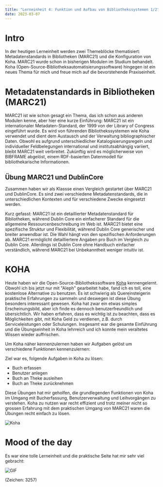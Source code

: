 ```yaml
---
title: "Lerneinheit 4: Funktion und Aufbau von Bibliothekssystemen 1/2"
date: 2023-03-07
---
```


# Intro

In der heutigen Lerneinheit werden zwei Themeblöcke thematisiert: Metadatenstandards in Bibliotheken (MARC21) und die Konfiguration von Koha. MARC21 wurde schon in bisherigen Modulen im Studium behandelt. Koha (Open-Source-Bibliotheksautomatisierungssoftware) hingegen ist ein neues Thema für mich und freue mich auf die bevorstehende Praxiseinheit.

# Metadatenstandards in Bibliotheken (MARC21)

MARC21 ist wie schon gesagt ein Thema, das ich schon aus anderen Modulen kenne, aber hier eine kurze Einführung:
MARC21 ist ein internationaler Metadaten-Standard, der 1999 von der Library of Congress eingeführt wurde. Es wird von führenden Bibliothekssystemen wie Koha verwendet und dient dem Austausch und der Verwaltung bibliographischer Daten. Obwohl es aufgrund unterschiedlicher Katalogisierungsregeln und individueller Feldbelegungen international und institutsabhängig variiert, bleibt MARC21 weit verbreitet. Zukünftig wird es möglicherweise von BIBFRAME abgelöst, einem RDF-basierten Datenmodell für bibliothekarische Informationen.

## Übung MARC21 und DublinCore

Zusammen haben wir als Klassse einen Vergleich gestartet über MARC21 und DublinCore. Es sind zwei verschiedene Metadatenstandards, die in unterschiedlichen Kontexten und für verschiedene Zwecke eingesetzt werden.

Kurz gefasst:
MARC21 ist ein detaillierter Metadatenstandard für Bibliotheken, während Dublin Core ein einfacherer Standard für die allgemeine Ressourcenbeschreibung im Web ist. MARC21 bietet eine spezifische Struktur und Flexibilität, während Dublin Core generischer und breiter anwendbar ist. Die Wahl hängt von den spezifischen Anforderungen ab. MARC21 ermöglicht detailliertere Angaben pro Buch im Vergleich zu Dublin Core. Allerdings ist Dublin Core ohne Handbuch einfacher verständlich, während MARC21 bei Unbekanntheit weniger intuitiv ist.

# KOHA

Heute haben wir die Open-Source-Bibliothekssoftware [Koha](https://koha-community.org) kennengelernt. Obwohl ich bis jetzt nur mit "Aleph" gearbeitet habe, fand ich es toll, eine kostenlose Alternative zu benutzen. Es ist schwierig als Quereinsteigerin praktische Erfahrungen zu sammeln und deswegen ist diese Übung besonders interessant gewesen. Koha hat zwar ein etwas simples Erscheinungsbild, aber ich finde es dennoch benutzerfreundlich und übersichtlich. Wir haben erfahren, dass es wichtig ist zu beachten, dass es Möglichkeiten gibt, mit Koha Geld zu verdienen, z.B. durch Serviceleistungen oder Schulungen. Insgesamt war die gesamte Einführung und die Übungseinheit in Koha lehrreich und ich konnte mein veraltetes Wissen wieder auffrischen.

Um Koha näher kennenzulernen haben wir Aufgaben gelöst um verschiedene Funktionen kennenzulernen:

Ziel war es, folgende Aufgaben in Koha zu lösen:

- Buch erfassen
- Benutzer anlegen
- Buch an Theke ausleihen
- Buch an Theke zurücknehmen

Diese Übungen hat mir geholfen, die grundlegenden Funktionen von Koha im Umgang mit Bucherfassung, Benutzerverwaltung und Leihvorgängen zu verstehen. Koha zu nutzen war recht effizient und trotz meiner nicht so grossen Erfahrung mit dem praktischen Umgang von MARC21 waren die Übungen recht einfach zu lösen.

![Koha](_posts/images/KOHA.png) 

# Mood of the day

Es war eine tolle Lerneinheit und die praktische Seite hat mir sehr viel gebracht:

![GIF](https://i.imgflip.com/150wij.jpg)


(Zeichen: 3257)
